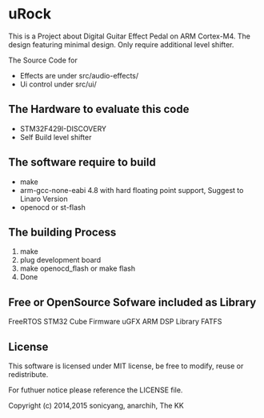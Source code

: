uRock
=====

This is a Project about Digital Guitar Effect Pedal on ARM Cortex-M4.
The design featuring minimal design. Only require additional level shifter.

The Source Code for 
 - Effects are under src/audio-effects/
 - Ui control under  src/ui/


The Hardware to evaluate this code
-------------------------

- STM32F429I-DISCOVERY
- Self Build level shifter


The software require to build
-----------------------------

* make
* arm-gcc-none-eabi 4.8 with hard floating point support, Suggest to Linaro Version
* openocd or st-flash

The building Process
--------------------

1. make
2. plug development board
3. make openocd_flash or make flash
4. Done


Free or OpenSource Sofware included as Library
----------------------------------------------
FreeRTOS
STM32 Cube Firmware
uGFX
ARM DSP Library
FATFS

License
-------

This software is licensed under MIT license, be free to modify, reuse or redistribute.

For futhuer notice please reference the LICENSE file.



Copyright (c) 2014,2015 sonicyang, anarchih, The KK
